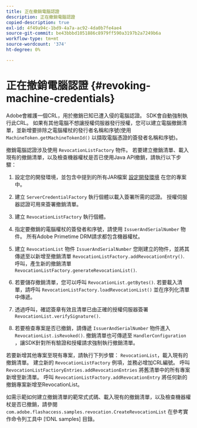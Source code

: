 ```yaml
---
title: 正在撤銷電腦認證
description: 正在撤銷電腦認證
copied-description: true
exl-id: 4f49a94c-1bd9-4a7a-ac92-4da0b7fe4ae4
source-git-commit: be43bbbd1051886c8979ff590a3197b2a7249b6a
workflow-type: tm+mt
source-wordcount: '374'
ht-degree: 0%

---
```


# 正在撤銷電腦認證 {#revoking-machine-credentials}

Adobe會維護一個CRL，用於撤銷已知已遭入侵的電腦認證。 SDK會自動強制執行此CRL。 如果有其他電腦不想讓授權伺服器發行授權，您可以建立電腦撤銷清單，並新增要排除之電腦權杖的發行者名稱和序號(使用 `MachineToken.getMachineTokenId()` 以擷取電腦憑證的簽發者名稱和序號)。

撤銷電腦認證涉及使用 `RevocationListFactory` 物件。 若要建立撤銷清單、載入現有的撤銷清單，以及檢查機器權杖是否已使用Java API撤銷，請執行以下步驟：

1. 設定您的開發環境，並包含中提到的所有JAR檔案 [設定開發環境](../../protecting-content/setting-up-the-sdk/setup-dev-env.md) 在您的專案中。
1. 建立 `ServerCredentialFactory` 執行個體以載入簽署所需的認證。 授權伺服器認證可用來簽署撤銷清單。
1. 建立 `RevocationListFactory` 執行個體。
1. 指定要撤銷的電腦權杖的簽發者和序號，請使用 `IssuerAndSerialNumber` 物件。 所有Adobe Primetime DRM請求都包含機器權杖。
1. 建立 `RevocationList` 物件 `IssuerAndSerialNumber` 您剛建立的物件，並將其傳遞至以新增至撤銷清單 `RevocationListFactory.addRevocationEntry()`. 呼叫，產生新的撤銷清單 `RevocationListFactory.generateRevocationList()`.

1. 若要儲存撤銷清單，您可以呼叫 `RevocationList.getBytes()`. 若要載入清單，請呼叫 `RevocationListFactory.loadRevocationList()` 並在序列化清單中傳遞。

1. 透過呼叫，確認簽章有效且清單已由正確的授權伺服器簽署 `RevocationList.verifySignature()`.
1. 若要檢查專案是否已撤銷，請傳遞 `IssuerAndSerialNumber` 物件進入 `RevocationList.isRevoked()`. 撤銷清單也可傳遞至 `HandlerConfiguration` ，讓SDK針對所有驗證和授權請求強制執行撤銷清單。

若要新增其他專案至現有專案，請執行下列步驟： `RevocationList`，載入現有的撤銷清單。 建立新的 `RevocationListFactory` 例項，並務必增加CRL編號。 呼叫 `RevocationListFactioryEntries.addRevocationEntries` 將舊清單中的所有專案新增至新清單。 呼叫 `RevocationListFactory.addRevocationEntry` 將任何新的撤銷專案新增至RevocationList。

如需示範如何建立撤銷清單的範常式式碼、載入現有的撤銷清單，以及檢查機器權杖是否已撤銷，請參閱 `com.adobe.flashaccess.samples.revocation.CreateRevocationList` 在參考實作命令列工具中 [!DNL samples] 目錄。
